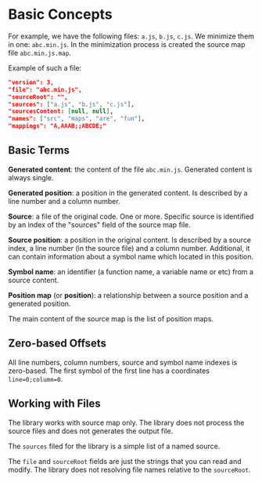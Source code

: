 # Basic Concepts

For example, we have the following files: `a.js`, `b.js`, `c.js`.
We minimize them in one: `abc.min.js`.
In the minimization process is created the source map file `abc.min.js.map`.

Example of such a file:

```json
"version": 3,
"file": "abc.min.js",
"sourceRoot": "",
"sources": ["a.js", "b.js", "c.js"],
"sourcesContent: [null, null],
"names": ["src", "maps", "are", "fun"],
"mappings": "A,AAAB;;ABCDE;"
```

## Basic Terms

**Generated content**: the content of the file `abc.min.js`.
Generated content is always single.

**Generated position**: a position in the generated content.
Is described by a line number and a column number.

**Source**: a file of the original code. 
One or more.
Specific source is identified by an index of the "sources" field of the source map file.

**Source position**: a position in the original content.
Is described by a source index, a line number (in the source file) and a column number.
Additional, it can contain information about a symbol name which located in this position.
 
**Symbol name**: an identifier (a function name, a variable name or etc) from a source content.

**Position map** (or **position**): a relationship between a source position and a generated position.

The main content of the source map is the list of position maps.

## Zero-based Offsets

All line numbers, column numbers, source and symbol name indexes is zero-based.
The first symbol of the first line has a coordinates `line=0;column=0`.

## Working with Files

The library works with source map only.
The library does not process the source files and does not generates the output file.

The `sources` filed for the library is a simple list of a named source.

The `file` and `sourceRoot` fields are just the strings that you can read and modify.
The library does not resolving file names relative to the `sourceRoot`.
